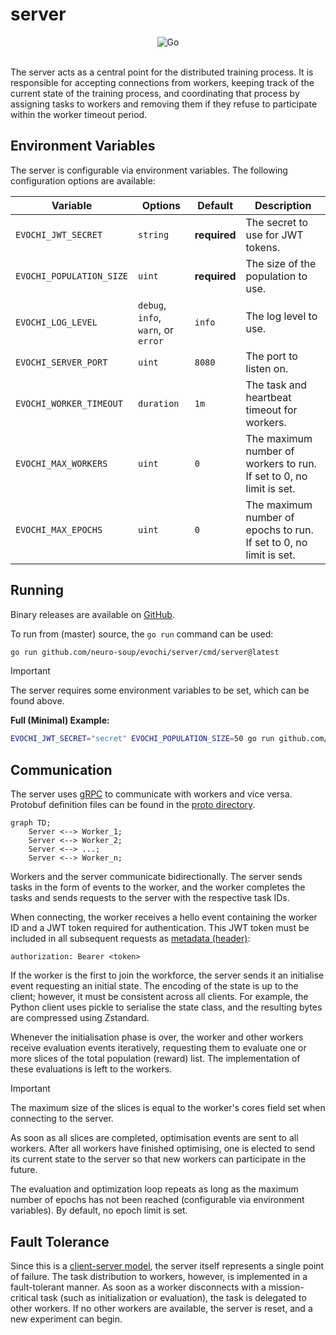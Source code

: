 # server

<div align="center">
    <img src="https://img.shields.io/badge/Written_In-Go-00acd7?style=for-the-badge&logo=go" alt="Go" />
</div>

<br />

The server acts as a central point for the distributed training process. It is responsible for accepting connections from workers, keeping track of the current state of the training process, and coordinating that process by assigning tasks to workers and removing them if they refuse to participate within the worker timeout period.

## Environment Variables

The server is configurable via environment variables. The following configuration
options are available:

| Variable                | Options                                | Default | Description                                                                                 |
|-------------------------|----------------------------------------|---------|---------------------------------------------------------------------------------------------|
| `EVOCHI_JWT_SECRET`     | `string`                               | **required** | The secret to use for JWT tokens.                                                            |
| `EVOCHI_POPULATION_SIZE`| `uint`                                 | **required** | The size of the population to use.                                                            |
| `EVOCHI_LOG_LEVEL`      | `debug`, `info`, `warn`, or `error`    | `info` | The log level to use.                                                                        |
| `EVOCHI_SERVER_PORT`    | `uint`                                 | `8080` | The port to listen on.                                                                       |
| `EVOCHI_WORKER_TIMEOUT` | `duration`                             | `1m`   | The task and heartbeat timeout for workers.                                                 |
| `EVOCHI_MAX_WORKERS`    | `uint`                                 | `0`    | The maximum number of workers to run. If set to 0, no limit is set.                          |
| `EVOCHI_MAX_EPOCHS`     | `uint`                                 | `0`    | The maximum number of epochs to run. If set to 0, no limit is set.                           |

## Running

Binary releases are available on [GitHub](https://github.com/neuro-soup/evochi/releases).

To run from (master) source, the `go run` command can be used:

```bash
go run github.com/neuro-soup/evochi/server/cmd/server@latest
```

> [!IMPORTANT]
> The server requires some environment variables to be set, which can be found
> above.

**Full (Minimal) Example:**

```bash
EVOCHI_JWT_SECRET="secret" EVOCHI_POPULATION_SIZE=50 go run github.com/neuro-soup/evochi/cmd/evochi@latest
```

## Communication

The server uses [gRPC](https://grpc.io/) to communicate with workers and vice versa. Protobuf definition
files can be found in the [proto directory](../proto).

```mermaid
graph TD;
    Server <--> Worker_1;
    Server <--> Worker_2;
    Server <--> ...;
    Server <--> Worker_n;
```

Workers and the server communicate bidirectionally. The server sends tasks in the form of events to the worker, and the worker completes the tasks and sends requests to the server with the respective task IDs.

When connecting, the worker receives a hello event containing the worker ID and a JWT token required for authentication. This JWT token must be included in all subsequent requests as [metadata (header)](https://grpc.io/docs/guides/metadata/):

```
authorization: Bearer <token>
```

If the worker is the first to join the workforce, the server sends it an initialise event requesting an initial state. The encoding of the state is up to the client; however, it must be consistent across all clients. For example, the Python client uses pickle to serialise the state class, and the resulting bytes are compressed using Zstandard.

Whenever the initialisation phase is over, the worker and other workers receive evaluation events iteratively, requesting them to evaluate one or more slices of the total population (reward) list. The implementation of these evaluations is left to the workers.

> [!IMPORTANT]
> The maximum size of the slices is equal to the worker's cores field set when connecting to the server.

As soon as all slices are completed, optimisation events are sent to all workers. After all workers have finished optimising, one is elected to send its current state to the server so that new workers can participate in the future.

The evaluation and optimization loop repeats as long as the maximum number of epochs has not been reached (configurable via environment variables). By default, no epoch limit is set.

## Fault Tolerance

Since this is a [client-server model](https://en.wikipedia.org/wiki/Client%E2%80%93server_model), the server itself represents a single point of failure. The task distribution to workers, however, is implemented in a fault-tolerant manner. As soon as a worker disconnects with a mission-critical task (such as initialization or evaluation), the task is delegated to other workers. If no other workers are available, the server is reset, and a new experiment can begin.

